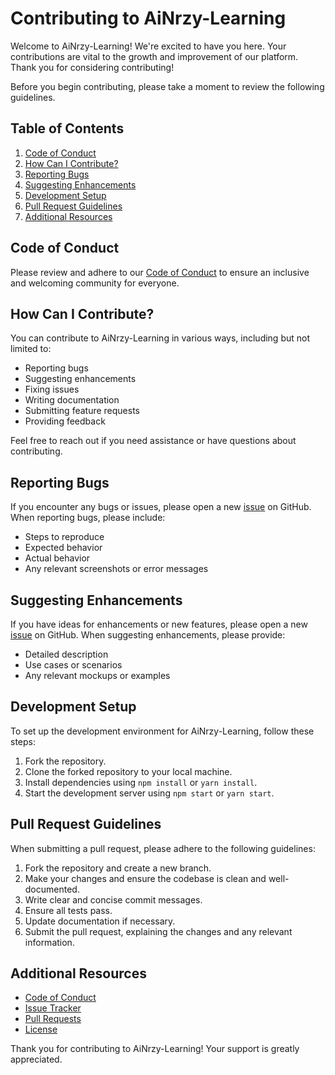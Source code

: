 # Contributing to AiNrzy-Learning

Welcome to AiNrzy-Learning! We're excited to have you here. Your contributions are vital to the growth and improvement of our platform. Thank you for considering contributing!

Before you begin contributing, please take a moment to review the following guidelines.

## Table of Contents

1. [Code of Conduct](#code-of-conduct)
2. [How Can I Contribute?](#how-can-i-contribute)
3. [Reporting Bugs](#reporting-bugs)
4. [Suggesting Enhancements](#suggesting-enhancements)
5. [Development Setup](#development-setup)
6. [Pull Request Guidelines](#pull-request-guidelines)
7. [Additional Resources](#additional-resources)

## Code of Conduct

Please review and adhere to our [Code of Conduct](CODE_OF_CONDUCT.md) to ensure an inclusive and welcoming community for everyone.

## How Can I Contribute?

You can contribute to AiNrzy-Learning in various ways, including but not limited to:

- Reporting bugs
- Suggesting enhancements
- Fixing issues
- Writing documentation
- Submitting feature requests
- Providing feedback

Feel free to reach out if you need assistance or have questions about contributing.

## Reporting Bugs

If you encounter any bugs or issues, please open a new [issue](../../issues) on GitHub. When reporting bugs, please include:

- Steps to reproduce
- Expected behavior
- Actual behavior
- Any relevant screenshots or error messages

## Suggesting Enhancements

If you have ideas for enhancements or new features, please open a new [issue](../../issues) on GitHub. When suggesting enhancements, please provide:

- Detailed description
- Use cases or scenarios
- Any relevant mockups or examples

## Development Setup

To set up the development environment for AiNrzy-Learning, follow these steps:

1. Fork the repository.
2. Clone the forked repository to your local machine.
3. Install dependencies using `npm install` or `yarn install`.
4. Start the development server using `npm start` or `yarn start`.

## Pull Request Guidelines

When submitting a pull request, please adhere to the following guidelines:

1. Fork the repository and create a new branch.
2. Make your changes and ensure the codebase is clean and well-documented.
3. Write clear and concise commit messages.
4. Ensure all tests pass.
5. Update documentation if necessary.
6. Submit the pull request, explaining the changes and any relevant information.

## Additional Resources

- [Code of Conduct](CODE_OF_CONDUCT.md)
- [Issue Tracker](../../issues)
- [Pull Requests](../../pulls)
- [License](LICENSE.md)

Thank you for contributing to AiNrzy-Learning! Your support is greatly appreciated.